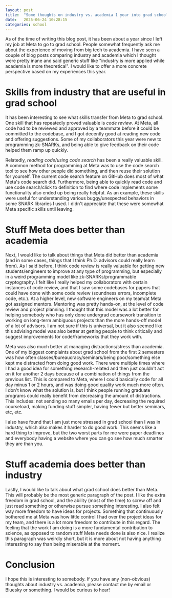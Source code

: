 ```yaml
---
layout: post
title:  "Some thoughts on industry vs. academia 1 year into grad school"
date:   2025-06-24 10:28:15
categories: school
---
```

As of the time of writing this blog post, it has been about a year since I left my job at Meta to go to grad school. People somewhat frequently ask me about the experience of moving from big tech to academia. I have seen a couple of blog posts comparing industry and academia which I thought were pretty inane and said generic stuff like "industry is more applied while academia is more theoretical". I would like to offer a more concrete perspective based on my experiences this year.

# Skills from industry that are useful in grad school

It has been interesting to see what skills transfer from Meta to grad school. One skill that has repeatedly proved valuable is *code review*. At Meta, all code had to be reviewed and approved by a teammate before it could be committed to the codebase, and I got decently good at reading new code and offering suggestions. Some of my collaborators this year were new to programming zk-SNARKs, and being able to give feedback on their code helped them ramp up quickly. 

Relatedly, *reading code*/*using code search* has been a really valuable skill. A common method for programming at Meta was to use the code search tool to see how other people did something, and then reuse their solution for yourself. The current code search feature on GitHub does most of what Meta's code search did. Furthermore, being able to quickly read code and use code search/click to definition to find where code implements some functionality also ended up being really helpful. As an example, these skills were useful for understanding various buggy/unexpected behaviors in some SNARK libraries I used. I didn't appreciate that these were somewhat Meta specific skills until leaving.

# Stuff Meta does better than academia

Next, I would like to talk about things that Meta did better than academia (and in some cases, things that I think Ph.D. advisors could really learn from). As I said before, I think code review is really valuable for getting new students/engineers to improve at any type of programming, but especially in a weird programming model like zk-SNARKs/programmable cryptography. I felt like I really helped my collaborators with certain instances of code review, and that I saw some codebases for papers that could have done with some code review (soundness errors, incomplete code, etc.). At a higher level, new software engineers on my team/at Meta got assigned mentors. Mentoring was pretty hands-on, at the level of code review and project planning. I thought that this model was a lot better for helping somebody who has only done undergrad coursework transition to working on long-term ambiguous projects than the more hands-off model of a lot of advisors. I am not sure if this is universal, but it also seemed like this advising model was also better at getting people to think critically and suggest improvements for code/frameworks that they work with.

Meta was also much better at managing distractions/stress than academia. One of my biggest complaints about grad school from the first 2 semesters was how often classes/bureaucracy/seminars/being poor/something else kept me distracted from doing good work. There were multiple times where I had a good idea for something research-related and then just couldn't act on it for another 2 days because of a combination of things from the previous list. This is compared to Meta, where I could basically code for all day minus 1 or 2 hours, and was doing good quality work much more often. I don't know what the solution is, but I think people running graduate programs could really benefit from decreasing the amount of distractions. This includes: not sending so many emails per day, decreasing the required courseload, making funding stuff simpler, having fewer but better seminars, etc, etc.

I also have found that I am just more stressed in grad school than I was in industry, which also makes it harder to do good work. This seems like a hard thing to improve, but the two worst parts for me were paper deadlines and everybody having a website where you can go see how much smarter they are than you.

# Stuff academia does better than industry

Lastly, I would like to talk about what grad school does better than Meta. This will probably be the most generic paragraph of the post. I like the extra freedom in grad school, and the ability (most of the time) to screw off and just read something or otherwise pursue something interesting. I also felt way more freedom to have ideas for projects. Something that continuously bothered me at Meta was how little control I had over the project ideas for my team, and there is a lot more freedom to contribute in this regard. The feeling that the work I am doing is a more fundamental contribution to science, as opposed to random stuff Meta needs done is also nice. I realize this paragraph was weirdly short, but it is more about not having anything interesting to say than being miserable at the moment.

# Conclusion

I hope this is interesting to somebody. If you have any (non-obvious) thoughts about industry vs. academia, please contact me by email or Bluesky or something. I would be curious to hear!

